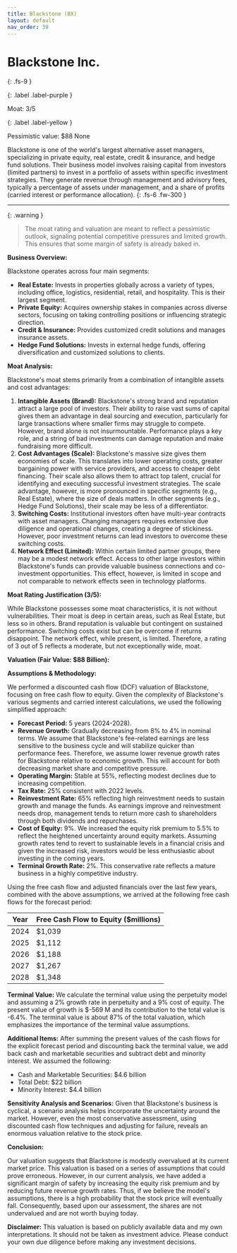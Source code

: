 ```yaml
---
title: Blackstone (BX)
layout: default
nav_order: 39
---
```


# Blackstone Inc.
{: .fs-9 }

{: .label .label-purple }

Moat: 3/5

{: .label .label-yellow }

Pessimistic value: $88 None

Blackstone is one of the world's largest alternative asset managers, specializing in private equity, real estate, credit & insurance, and hedge fund solutions.  Their business model involves raising capital from investors (limited partners) to invest in a portfolio of assets within specific investment strategies. They generate revenue through management and advisory fees, typically a percentage of assets under management, and a share of profits (carried interest or performance allocation).
{: .fs-6 .fw-300 }

---

{: .warning } 
>The moat rating and valuation are meant to reflect a pessimistic outlook, signaling potential competitive pressures and limited growth. This ensures that some margin of safety is already baked in.

**Business Overview:**

Blackstone operates across four main segments:

* **Real Estate:**  Invests in properties globally across a variety of types, including office, logistics, residential, retail, and hospitality. This is their largest segment.
* **Private Equity:**  Acquires ownership stakes in companies across diverse sectors, focusing on taking controlling positions or influencing strategic direction.
* **Credit & Insurance:** Provides customized credit solutions and manages insurance assets.
* **Hedge Fund Solutions:**  Invests in external hedge funds, offering diversification and customized solutions to clients.

**Moat Analysis:**

Blackstone's moat stems primarily from a combination of intangible assets and cost advantages:

1. **Intangible Assets (Brand):**  Blackstone's strong brand and reputation attract a large pool of investors.  Their ability to raise vast sums of capital gives them an advantage in deal sourcing and execution, particularly for large transactions where smaller firms may struggle to compete.  However, brand alone is not insurmountable. Performance plays a key role, and a string of bad investments can damage reputation and make fundraising more difficult.  
2. **Cost Advantages (Scale):**  Blackstone's massive size gives them economies of scale.  This translates into lower operating costs, greater bargaining power with service providers, and access to cheaper debt financing.  Their scale also allows them to attract top talent, crucial for identifying and executing successful investment strategies. The scale advantage, however, is more pronounced in specific segments (e.g., Real Estate), where the size of deals matters. In other segments (e.g., Hedge Fund Solutions), their scale may be less of a differentiator.
3. **Switching Costs:** Institutional investors often have multi-year contracts with asset managers.  Changing managers requires extensive due diligence and operational changes, creating a degree of stickiness. However, poor investment returns can lead investors to overcome these switching costs.
4. **Network Effect (Limited):** Within certain limited partner groups, there may be a modest network effect. Access to other large investors within Blackstone's funds can provide valuable business connections and co-investment opportunities. This effect, however, is limited in scope and not comparable to network effects seen in technology platforms.

**Moat Rating Justification (3/5):**

While Blackstone possesses some moat characteristics, it is not without vulnerabilities. Their moat is deep in certain areas, such as Real Estate, but less so in others. Brand reputation is valuable but contingent on sustained performance.  Switching costs exist but can be overcome if returns disappoint. The network effect, while present, is limited.  Therefore, a rating of 3 out of 5 reflects a moderate, but not exceptionally wide, moat.

**Valuation (Fair Value: $88 Billion):**

**Assumptions & Methodology:**

We performed a discounted cash flow (DCF) valuation of Blackstone, focusing on free cash flow to equity. Given the complexity of Blackstone's various segments and carried interest calculations, we used the following simplified approach:

* **Forecast Period:** 5 years (2024-2028).
* **Revenue Growth:** Gradually decreasing from 8% to 4% in nominal terms. We assume that Blackstone's fee-related earnings are less sensitive to the business cycle and will stabilize quicker than performance fees. Therefore, we assume lower revenue growth rates for Blackstone relative to economic growth. This will account for both decreasing market share and competitive pressure.
* **Operating Margin:**  Stable at 55%, reflecting modest declines due to increasing competition.
* **Tax Rate:** 25% consistent with 2022 levels.
* **Reinvestment Rate:**  65% reflecting high reinvestment needs to sustain growth and manage the funds. As earnings improve and reinvestment needs drop, management tends to return more cash to shareholders through both dividends and repurchases.
* **Cost of Equity:** 9%. We increased the equity risk premium to 5.5% to reflect the heightened uncertainty around equity markets. Assuming growth rates tend to revert to sustainable levels in a financial crisis and given the increased risk, investors would be less enthusiastic about investing in the coming years.
* **Terminal Growth Rate:** 2%. This conservative rate reflects a mature business in a highly competitive industry. 

Using the free cash flow and adjusted financials over the last few years, combined with the above assumptions, we arrived at the following free cash flows for the forecast period:



| Year | Free Cash Flow to Equity ($millions) |
|---|---|
| 2024 | $1,039 |
| 2025 | $1,112 |
| 2026 | $1,188 |
| 2027 | $1,267 |
| 2028 | $1,348 |


**Terminal Value:** We calculate the terminal value using the perpetuity model and assuming a 2% growth rate in perpetuity and a 9% cost of equity.
The present value of growth is $-569 M and its contribution to the total value is -6.4%. The terminal value is about 87% of the total valuation, which emphasizes the importance of the terminal value assumptions.

**Additional Items:**
After summing the present values of the cash flows for the explicit forecast period and discounting back the terminal value, we add back cash and marketable securities and subtract debt and minority interest. We assumed the following:
* Cash and Marketable Securities: $4.6 billion
* Total Debt: $22 billion
* Minority Interest: $4.4 billion

**Sensitivity Analysis and Scenarios:**
Given that Blackstone's business is cyclical, a scenario analysis helps incorporate the uncertainty around the market. However, even the most conservative assessment, using discounted cash flow techniques and adjusting for failure, reveals an enormous valuation relative to the stock price.

**Conclusion:**

Our valuation suggests that Blackstone is modestly overvalued at its current market price. This valuation is based on a series of assumptions that could prove erroneous. However, in our current analysis, we have added a significant margin of safety by increasing the equity risk premium and by reducing future revenue growth rates. Thus, if we believe the model's assumptions, there is a high probability that the stock price will eventually fall. Consequently, based upon our assessment, the shares are not undervalued and are not worth buying today.

**Disclaimer:** This valuation is based on publicly available data and my own interpretations. It should not be taken as investment advice. Please conduct your own due diligence before making any investment decisions.
